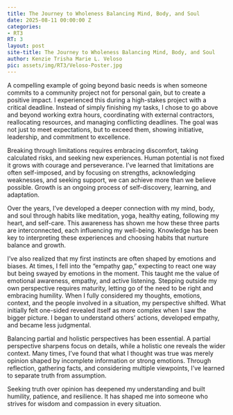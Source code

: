 ```yaml
---
title: The Journey to Wholeness Balancing Mind, Body, and Soul
date: 2025-08-11 00:00:00 Z
categories:
- RT3
RT: 3
layout: post
site-title: The Journey to Wholeness Balancing Mind, Body, and Soul
author: Kenzie Trisha Marie L. Veloso
pic: assets/img/RT3/Veloso-Poster.jpg
---
```


A compelling example of going beyond basic needs is when someone commits to a community project not for personal gain, but to create a positive impact. I experienced this during a high-stakes project with a critical deadline. Instead of simply finishing my tasks, I chose to go above and beyond working extra hours, coordinating with external contractors, reallocating resources, and managing conflicting deadlines. The goal was not just to meet expectations, but to exceed them, showing initiative, leadership, and commitment to excellence.

Breaking through limitations requires embracing discomfort, taking calculated risks, and seeking new experiences. Human potential is not fixed it grows with courage and perseverance. I’ve learned that limitations are often self-imposed, and by focusing on strengths, acknowledging weaknesses, and seeking support, we can achieve more than we believe possible. Growth is an ongoing process of self-discovery, learning, and adaptation.

Over the years, I’ve developed a deeper connection with my mind, body, and soul through habits like meditation, yoga, healthy eating, following my heart, and self-care. This awareness has shown me how these three parts are interconnected, each influencing my well-being. Knowledge has been key to interpreting these experiences and choosing habits that nurture balance and growth.

I’ve also realized that my first instincts are often shaped by emotions and biases. At times, I fell into the “empathy gap,” expecting to react one way but being swayed by emotions in the moment. This taught me the value of emotional awareness, empathy, and active listening. Stepping outside my own perspective requires maturity, letting go of the need to be right and embracing humility.
When I fully considered my thoughts, emotions, context, and the people involved in a situation, my perspective shifted. What initially felt one-sided revealed itself as more complex when I saw the bigger picture. I began to understand others’ actions, developed empathy, and became less judgmental.

Balancing partial and holistic perspectives has been essential. A partial perspective sharpens focus on details, while a holistic one reveals the wider context. Many times, I’ve found that what I thought was true was merely opinion shaped by incomplete information or strong emotions. Through reflection, gathering facts, and considering multiple viewpoints, I’ve learned to separate truth from assumption.

Seeking truth over opinion has deepened my understanding and built humility, patience, and resilience. It has shaped me into someone who strives for wisdom and compassion in every situation.
